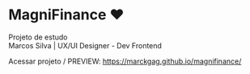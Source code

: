 # MagniFinance ♥
Projeto de estudo  
Marcos Silva | UX/UI Designer - Dev Frontend

Acessar projeto / PREVIEW: 
https://marckgag.github.io/magnifinance/

